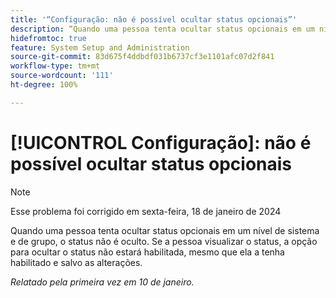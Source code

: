 ```yaml
---
title: '“Configuração: não é possível ocultar status opcionais”'
description: “Quando uma pessoa tenta ocultar status opcionais em um nível de sistema e de grupo, o status não é oculto. Se a pessoa visualizar o status, a opção para ocultar o status não estará habilitada, mesmo que ela a tenha habilitado e salvo as alterações.”
hidefromtoc: true
feature: System Setup and Administration
source-git-commit: 83d675f4ddbdf031b6737cf3e1101afc07d2f841
workflow-type: tm+mt
source-wordcount: '111'
ht-degree: 100%

---
```



# [!UICONTROL Configuração]: não é possível ocultar status opcionais

>[!NOTE]
>
>Esse problema foi corrigido em sexta-feira, 18 de janeiro de 2024

Quando uma pessoa tenta ocultar status opcionais em um nível de sistema e de grupo, o status não é oculto. Se a pessoa visualizar o status, a opção para ocultar o status não estará habilitada, mesmo que ela a tenha habilitado e salvo as alterações.

_Relatado pela primeira vez em 10 de janeiro._
